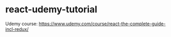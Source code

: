 # react-udemy-tutorial

Udemy course: https://www.udemy.com/course/react-the-complete-guide-incl-redux/
